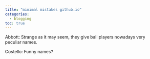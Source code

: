 ```yaml
---
title: "minimal mistakes github.io"
categories: 
  - blogging
toc: true
---
```

Abbott: Strange as it may seem, they give ball players nowadays very peculiar names.

Costello: Funny names?